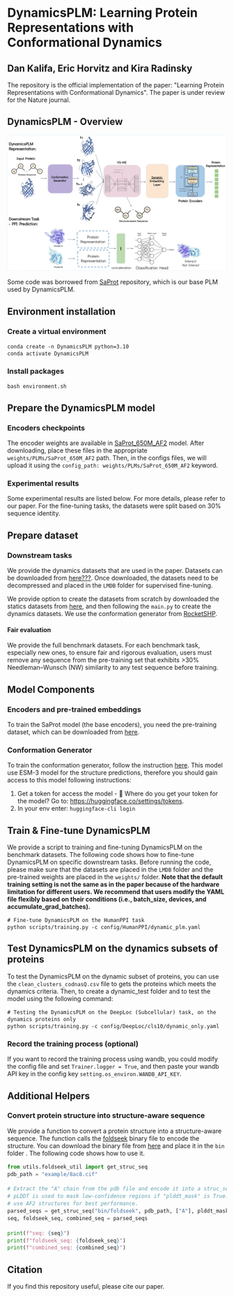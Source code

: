 # DynamicsPLM: Learning Protein Representations with Conformational Dynamics
## Dan Kalifa, Eric Horvitz and Kira Radinsky

The repository is the official implementation of the paper: "Learning Protein Representations with Conformational Dynamics".
The paper is under review for the Nature journal.

## DynamicsPLM - Overview
![](figures/DynamicsPLM.jpg)

Some code was borrowed from [SaProt](https://github.com/westlake-repl/SaProt) repository, which is our base PLM used by DynamicsPLM. 

## Environment installation
### Create a virtual environment
```
conda create -n DynamicsPLM python=3.10
conda activate DynamicsPLM
```
### Install packages
```
bash environment.sh  
```

## Prepare the DynamicsPLM model
### Encoders checkpoints
The encoder weights are available in [SaProt_650M_AF2](https://huggingface.co/westlake-repl/SaProt_650M_AF2) model.
After downloading, place these files in the appropriate `weights/PLMs/SaProt_650M_AF2` path.
Then, in the configs files, we will upload it using the `config_path: weights/PLMs/SaProt_650M_AF2` keyword.

### Experimental results
Some experimental results are listed below. For more details, please refer to our paper. For the fine-tuning tasks, the datasets were split based on 30% sequence identity.

## Prepare dataset
### Downstream tasks
We provide the dynamics datasets that are used in the paper. Datasets can be downloaded from 
[here???](???).
Once downloaded, the datasets need to be decompressed and placed in the `LMDB` folder for supervised fine-tuning.

We provide option to create the datasets from scratch by downloaded the statics datasets from 
[here](https://drive.google.com/drive/folders/11dNGqPYfLE3M-Mbh4U7IQpuHxJpuRr4g?usp=sharing), and then following the `main.py` to create the dynamics datasets.
We use the conformation generator from [RocketSHP](https://github.com/samsledje/RocketSHP/tree/main).

#### Fair evaluation 
We provide the full benchmark datasets. For each benchmark task, especially new ones, to ensure fair and rigorous evaluation, users must remove any sequence from the pre-training set that exhibits >30% Needleman–Wunsch (NW) similarity to any test sequence before training.

## Model Components
### Encoders and pre-trained embeddings
To train the SaProt model (the base encoders), you need the pre-training dataset, which can be downloaded from
[here](https://huggingface.co/datasets/westlake-repl/AF2_UniRef50).

### Conformation Generator
To train the conformation generator, follow the instruction [here](https://github.com/samsledje/RocketSHP/tree/main).
This model use ESM-3 model for the structure predictions, therefore you should gain access to this model following instructions:

1) Get a token for access the model - 🔐 Where do you get your token for the model?
Go to: https://huggingface.co/settings/tokens.
2) In your env enter: `huggingface-cli login`


## Train & Fine-tune DynamicsPLM
We provide a script to training and fine-tuning DynamicsPLM on the benchmark datasets. The following code shows how to fine-tune DynamicsPLM on specific
downstream tasks. Before running the code, please make sure that the datasets are placed in the `LMDB` folder and the
pre-trained weights are placed in the `weights/` folder.
**Note that the default training setting is not the same as in the paper because of the hardware limitation for different users. We recommend that users modify the YAML file flexibly based on their conditions (i.e., batch_size, devices, and accumulate_grad_batches).**

```
# Fine-tune DynamicsPLM on the HumanPPI task
python scripts/training.py -c config/HumanPPI/dynamic_plm.yaml
```


## Test DynamicsPLM on the dynamics subsets of proteins
To test the DynamicsPLM on the dynamic subset of proteins, you can use the `clean_clusters_codnasQ.csv` file to gets the proteins which meets the dynamics criteria.
Then, to create a dynamic_test folder and to test the model using the following command:

```
# Testing the DynamicsPLM on the DeepLoc (Subcellular) task, on the dynamics proteins only
python scripts/training.py -c config/DeepLoc/cls10/dynamic_only.yaml
```


### Record the training process (optional)
If you want to record the training process using wandb, you could modify the config file and set `Trainer.logger = True`, and then paste your wandb API key in the config key `setting.os_environ.WANDB_API_KEY`.


## Additional Helpers

### Convert protein structure into structure-aware sequence
We provide a function to convert a protein structure into a structure-aware sequence. The function calls the 
[foldseek](https://github.com/steineggerlab/foldseek) 
binary file to encode the structure. You can download the binary file from [here](https://drive.google.com/file/d/1B_9t3n_nlj8Y3Kpc_mMjtMdY0OPYa7Re/view?usp=sharing) and place it in the `bin` folder
. The following code shows how to use it.
```python
from utils.foldseek_util import get_struc_seq
pdb_path = "example/8ac8.cif"

# Extract the "A" chain from the pdb file and encode it into a struc_seq
# pLDDT is used to mask low-confidence regions if "plddt_mask" is True. Please set it to True when
# use AF2 structures for best performance.
parsed_seqs = get_struc_seq("bin/foldseek", pdb_path, ["A"], plddt_mask=False)["A"]
seq, foldseek_seq, combined_seq = parsed_seqs

print(f"seq: {seq}")
print(f"foldseek_seq: {foldseek_seq}")
print(f"combined_seq: {combined_seq}")
```

## Citation
If you find this repository useful, please cite our paper.
